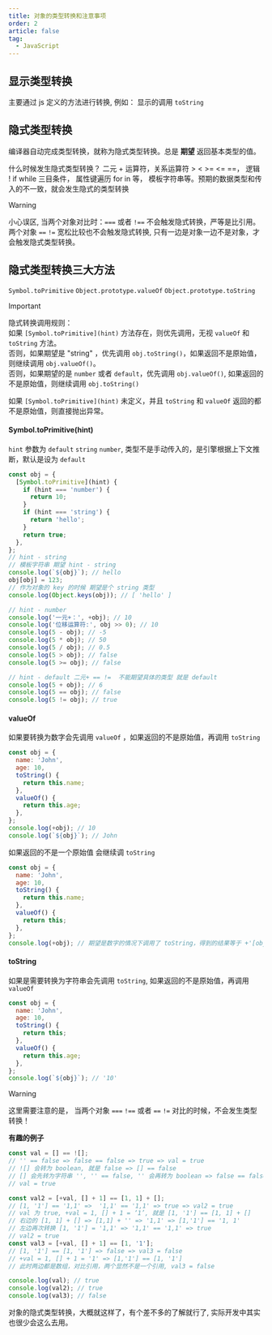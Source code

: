 ```yaml
---
title: 对象的类型转换和注意事项
order: 2
article: false
tag:
  - JavaScript
---
```


## 显示类型转换

主要通过 js 定义的方法进行转换, 例如： 显示的调用 `toString`

## 隐式类型转换

编译器自动完成类型转换，就称为隐式类型转换。总是 **期望** 返回基本类型的值。

什么时候发生隐式类型转换？ 二元 + 运算符，关系运算符 > < >= <= ==， 逻辑 ! if while 三目条件， 属性键遍历 for in 等， 模板字符串等。预期的数据类型和传入的不一致，就会发生隐式的类型转换

> [!warning]
> 小心误区, 当两个对象对比时：`===` 或者 `!==` 不会触发隐式转换，严等是比引用。两个对象 `==` `!=` 宽松比较也不会触发隐式转换, 只有一边是对象一边不是对象，才会触发隐式类型转换。

## 隐式类型转换三大方法

`Symbol.toPrimitive` `Object.prototype.valueOf` `Object.prototype.toString`

> [!important]
> 隐式转换调用规则：  
> 如果 `[Symbol.toPrimitive](hint)` 方法存在，则优先调用，无视 `valueOf` 和 `toString` 方法。  
> 否则，如果期望是 "string" ，优先调用 `obj.toString()`，如果返回不是原始值，则继续调用 `obj.valueOf()`。  
> 否则，如果期望的是 `number` 或者 `default`，优先调用 `obj.valueOf()`, 如果返回的不是原始值，则继续调用 `obj.toString()`

如果 `[Symbol.toPrimitive](hint)` 未定义，并且 `toString` 和 `valueOf` 返回的都不是原始值，则直接抛出异常。

#### Symbol.toPrimitive(hint)

`hint` 参数为 `default` `string` `number`, 类型不是手动传入的，是引擎根据上下文推断，默认是设为 `default`

```javascript
const obj = {
  [Symbol.toPrimitive](hint) {
    if (hint === 'number') {
      return 10;
    }
    if (hint === 'string') {
      return 'hello';
    }
    return true;
  },
};
// hint - string
// 模板字符串 期望 hint - string
console.log(`${obj}`); // hello
obj[obj] = 123;
// 作为对象的 key 的时候 期望是个 string 类型
console.log(Object.keys(obj)); // [ 'hello' ]

// hint - number
console.log('一元+：', +obj); // 10
console.log('位移运算符:', obj >> 0); // 10
console.log(5 - obj); // -5
console.log(5 * obj); // 50
console.log(5 / obj); // 0.5
console.log(5 > obj); // false
console.log(5 >= obj); // false

// hint - default 二元+ == !=  不能期望具体的类型 就是 default
console.log(5 + obj); // 6
console.log(5 == obj); // false
console.log(5 != obj); // true
```

#### valueOf

如果要转换为数字会先调用 `valueOf` ，如果返回的不是原始值，再调用 `toString`

```javascript
const obj = {
  name: 'John',
  age: 10,
  toString() {
    return this.name;
  },
  valueOf() {
    return this.age;
  },
};
console.log(+obj); // 10
console.log(`${obj}`); // John
```

如果返回的不是一个原始值 会继续调 `toString`

```javascript
const obj = {
  name: 'John',
  age: 10,
  toString() {
    return this.name;
  },
  valueOf() {
    return this;
  },
};
console.log(+obj); // 期望是数字的情况下调用了 toString，得到的结果等于 +'[object object]' = NaN
```

#### toString

如果是需要转换为字符串会先调用 `toString`, 如果返回的不是原始值，再调用 `valueOf`

```javascript
const obj = {
  name: 'John',
  age: 10,
  toString() {
    return this;
  },
  valueOf() {
    return this.age;
  },
};
console.log(`${obj}`); // '10'
```

> [!warning]
> 这里需要注意的是， 当两个对象 `===` `!==` 或者 `==` `!=` 对比的时候，不会发生类型转换！

**有趣的例子**

```javascript
const val = [] == ![];
// '' == false => false == false => true => val = true
// ![] 会转为 boolean, 就是 false => [] == false
// [] 会先转为字符串 '', '' == false, '' 会再转为 boolean => false == false
// val = true

const val2 = [+val, [] + 1] == [1, 1] + [];
// [1, '1'] == '1,1' =>  '1,1' == '1,1' => true => val2 = true
// val 为 true, +val = 1, [] + 1 = ‘1’, 就是 [1, '1'] == [1, 1] + []
// 右边的 [1, 1] + [] => [1,1] + '' => '1,1' => [1,'1'] == '1, 1'
// 左边再次转换 [1, '1'] = '1,1' => '1,1' == '1,1' => true
// val2 = true
const val3 = [+val, [] + 1] == [1, '1'];
// [1, '1'] == [1, '1'] => false => val3 = false
// +val = 1, [] + 1 = '1' => [1,'1'] == [1, '1']
// 此时两边都是数组，对比引用，两个显然不是一个引用, val3 = false

console.log(val); // true
console.log(val2); // true
console.log(val3); // false
```

对象的隐式类型转换，大概就这样了，有个差不多的了解就行了, 实际开发中其实也很少会这么去用。
